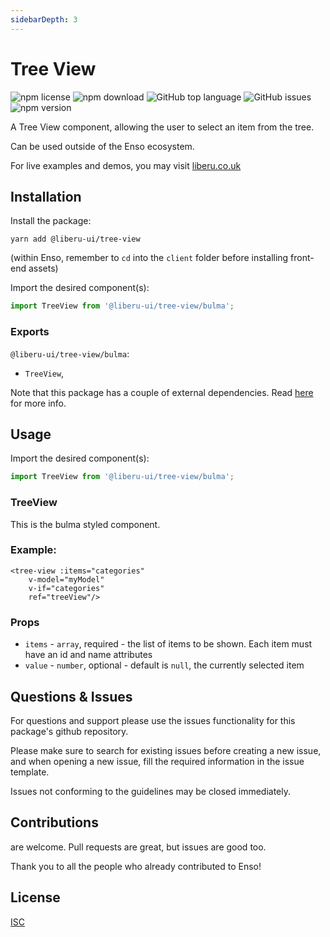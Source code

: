 ```yaml
---
sidebarDepth: 3
---
```


# Tree View

![npm license](https://img.shields.io/npm/l/@liberu-ui/tree-view.svg) 
![npm download](https://img.shields.io/npm/dm/@liberu-ui/tree-view.svg) 
![GitHub top language](https://img.shields.io/github/languages/top/liberu-ui/tree-view.svg) 
![GitHub issues](https://img.shields.io/github/issues/liberu-ui/tree-view.svg) 
![npm version](https://img.shields.io/npm/v/@liberu-ui/tree-view.svg) 

A Tree View component, allowing the user to select an item from the tree.

Can be used outside of the Enso ecosystem.

For live examples and demos, you may visit [liberu.co.uk](https://www.liberu.co.uk)

## Installation

Install the package:
```
yarn add @liberu-ui/tree-view
```

(within Enso, remember to `cd` into the `client` folder before installing front-end assets)

Import the desired component(s):
```js
import TreeView from '@liberu-ui/tree-view/bulma';
```

### Exports

`@liberu-ui/tree-view/bulma`:
- `TreeView`,

Note that this package has a couple of external dependencies. 
Read [here](https://docs.liberu.co.uk/frontend/#other-dependencies) for more info.

## Usage
Import the desired component(s):
```js
import TreeView from '@liberu-ui/tree-view/bulma';
```

### TreeView
This is the bulma styled component.

### Example:
```vue
<tree-view :items="categories"
    v-model="myModel"
    v-if="categories"
    ref="treeView"/>
```

### Props
- `items` - `array`, required - the list of items to be shown. Each item must have an id and name attributes
- `value` - `number`, optional - default is `null`, the currently selected item 

## Questions & Issues

For questions and support please use the issues functionality
for this package's github repository.

Please make sure to search for existing issues before creating a new issue,
and when opening a new issue, fill the required information in the issue template.

Issues not conforming to the guidelines may be closed immediately.

## Contributions

are welcome. Pull requests are great, but issues are good too.

Thank you to all the people who already contributed to Enso!

## License

[ISC](https://opliberuurce.org/licenses/ISC)
